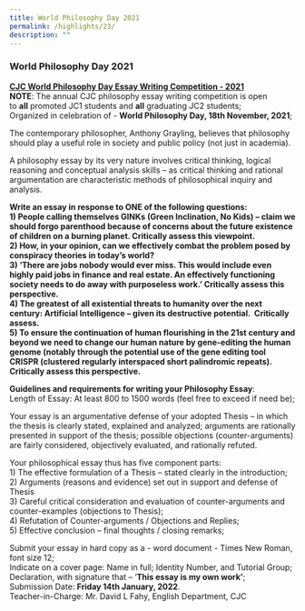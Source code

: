```yaml
---
title: World Philosophy Day 2021
permalink: /highlights/23/
description: ""
---
```

### **World Philosophy Day 2021**
<b><u>CJC World Philosophy Day Essay Writing Competition - 2021</u></b><br>
**NOTE**: The annual CJC philosophy essay writing competition is open to **all** promoted JC1 students and **all** graduating JC2 students; <br>
Organized in celebration of - **World Philosophy Day, 18th November, 2021**;

The contemporary philosopher, Anthony Grayling, believes that philosophy should play a useful role in society and public policy (not just in academia).  

A philosophy essay by its very nature involves critical thinking, logical reasoning and conceptual analysis skills – as critical thinking and rational argumentation are characteristic methods of philosophical inquiry and analysis.

**Write an essay in response to ONE of the following questions:**<br>
**1) People calling themselves GINKs (Green Inclination, No Kids) – claim we should forgo parenthood because of concerns about the future existence of children on a burning planet. Critically assess this viewpoint.**<br>
**2) How, in your opinion, can we effectively combat the problem posed by conspiracy theories in today’s world?** <br>
**3) ‘There are jobs nobody would ever miss. This would include even highly paid jobs in finance and real estate. An effectively functioning society needs to do away with purposeless work.’ Critically assess this perspective.**<br>
**4) The greatest of all existential threats to humanity over the next century: Artificial Intelligence – given its destructive potential.  Critically assess.**<br>
**5) To ensure the continuation of human flourishing in the 21st century and beyond we need to change our human nature by gene-editing the human genome (notably through the potential use of the gene editing tool CRISPR (clustered regularly interspaced short palindromic repeats). Critically assess this perspective.**

**Guidelines and requirements for writing your Philosophy Essay**:<br>
Length of Essay: At least 800 to 1500 words (feel free to exceed if need be);

Your essay is an argumentative defense of your adopted Thesis – in which the thesis is clearly stated, explained and analyzed; arguments are rationally presented in support of the thesis; possible objections (counter-arguments) are fairly considered, objectively evaluated, and rationally refuted.

Your philosophical essay thus has five component parts:<br>
1\) The effective formulation of a Thesis – stated clearly in the introduction;<br>
2\) Arguments (reasons and evidence) set out in support and defense of Thesis<br>
3\) Careful critical consideration and evaluation of counter-arguments and counter-examples (objections to Thesis);<br>
4\) Refutation of Counter-arguments / Objections and Replies;  <br>
5\) Effective conclusion – final thoughts / closing remarks;

Submit your essay in hard copy as a - word document - Times New Roman, font size 12;<br>
Indicate on a cover page: Name in full; Identity Number, and Tutorial Group;<br>
Declaration, with signature that – ‘**This essay is my own work’**;<br>
Submission Date: **Friday 14th January, 2022**.<br>
Teacher-in-Charge: Mr. David L Fahy, English Department, CJC